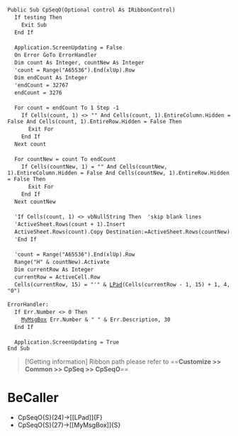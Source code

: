 &nbsp;  &nbsp;  &nbsp;  &nbsp;  
`Public Sub CpSeqO(Optional control As IRibbonControl)`  
&nbsp;&nbsp;&nbsp;&nbsp;`If testing Then`  
&nbsp;&nbsp;&nbsp;&nbsp;&nbsp;&nbsp;&nbsp;&nbsp;`Exit Sub`  
&nbsp;&nbsp;&nbsp;&nbsp;`End If`  
&nbsp;  &nbsp;  &nbsp;  &nbsp;  
&nbsp;&nbsp;&nbsp;&nbsp;`Application.ScreenUpdating = False`  
&nbsp;&nbsp;&nbsp;&nbsp;`On Error GoTo ErrorHandler`  
&nbsp;&nbsp;&nbsp;&nbsp;`Dim count As Integer, countNew As Integer`  
&nbsp;&nbsp;&nbsp;&nbsp;`'count = Range("A65536").End(xlUp).Row`  
&nbsp;&nbsp;&nbsp;&nbsp;`Dim endCount As Integer`  
&nbsp;&nbsp;&nbsp;&nbsp;`'endCount = 32767`  
&nbsp;&nbsp;&nbsp;&nbsp;`endCount = 3276`  
&nbsp;  &nbsp;  &nbsp;  &nbsp;  
&nbsp;&nbsp;&nbsp;&nbsp;`For count = endCount To 1 Step -1`  
&nbsp;&nbsp;&nbsp;&nbsp;&nbsp;&nbsp;&nbsp;&nbsp;`If Cells(count, 1) <> "" And Cells(count, 1).EntireColumn.Hidden = False And Cells(count, 1).EntireRow.Hidden = False Then`  
&nbsp;&nbsp;&nbsp;&nbsp;&nbsp;&nbsp;&nbsp;&nbsp;&nbsp;&nbsp;&nbsp;&nbsp;`Exit For`  
&nbsp;&nbsp;&nbsp;&nbsp;&nbsp;&nbsp;&nbsp;&nbsp;`End If`  
&nbsp;&nbsp;&nbsp;&nbsp;`Next count`  
&nbsp;  &nbsp;  &nbsp;  &nbsp;  
&nbsp;&nbsp;&nbsp;&nbsp;`For countNew = count To endCount`  
&nbsp;&nbsp;&nbsp;&nbsp;&nbsp;&nbsp;&nbsp;&nbsp;`If Cells(countNew, 1) = "" And Cells(countNew, 1).EntireColumn.Hidden = False And Cells(countNew, 1).EntireRow.Hidden = False Then`  
&nbsp;&nbsp;&nbsp;&nbsp;&nbsp;&nbsp;&nbsp;&nbsp;&nbsp;&nbsp;&nbsp;&nbsp;`Exit For`  
&nbsp;&nbsp;&nbsp;&nbsp;&nbsp;&nbsp;&nbsp;&nbsp;`End If`  
&nbsp;&nbsp;&nbsp;&nbsp;`Next countNew`  
&nbsp;  &nbsp;  &nbsp;  &nbsp;  
&nbsp;&nbsp;&nbsp;&nbsp;`'If Cells(count, 1) <> vbNullString Then  'skip blank lines`  
&nbsp;&nbsp;&nbsp;&nbsp;`'ActiveSheet.Rows(count + 1).Insert`  
&nbsp;&nbsp;&nbsp;&nbsp;`ActiveSheet.Rows(count).Copy Destination:=ActiveSheet.Rows(countNew)`  
&nbsp;&nbsp;&nbsp;&nbsp;`'End If`  
&nbsp;  &nbsp;  &nbsp;  &nbsp;  
&nbsp;&nbsp;&nbsp;&nbsp;`'count = Range("A65536").End(xlUp).Row`  
&nbsp;&nbsp;&nbsp;&nbsp;`Range("H" & countNew).Activate`  
&nbsp;&nbsp;&nbsp;&nbsp;`Dim currentRow As Integer`  
&nbsp;&nbsp;&nbsp;&nbsp;`currentRow = ActiveCell.Row`  
&nbsp;&nbsp;&nbsp;&nbsp;`Cells(currentRow, 15) = "'" & `[`LPad`](LPad)`(Cells(currentRow - 1, 15) + 1, 4, "0")`  
&nbsp;  &nbsp;  &nbsp;  &nbsp;  
`ErrorHandler:`  
&nbsp;&nbsp;&nbsp;&nbsp;`If Err.Number <> 0 Then`  
&nbsp;&nbsp;&nbsp;&nbsp;&nbsp;&nbsp;&nbsp;&nbsp;[`MyMsgBox`](MyMsgBox)` Err.Number & " " & Err.Description, 30`  
&nbsp;&nbsp;&nbsp;&nbsp;`End If`  
&nbsp;  &nbsp;  &nbsp;  &nbsp;  
&nbsp;&nbsp;&nbsp;&nbsp;`Application.ScreenUpdating = True`  
`End Sub`  


> [!Getting information]
> Ribbon path please refer to ==**Customize >> Common >> CpSeq >> CpSeqO**==


# BeCaller
- CpSeqO{S}(24)->[[LPad]]{F}
- CpSeqO{S}(27)->[[MyMsgBox]]{S}

